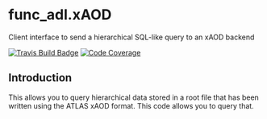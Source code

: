 # func_adl.xAOD
 Client interface to send a hierarchical SQL-like query to an xAOD backend

[![Travis Build Badge](https://travis-ci.org/iris-hep/func_adl.xAOD.svg?branch=master)](https://travis-ci.org/iris-hep/func_adl.xAOD)
[![Code Coverage](https://codecov.io/gh/iris-hep/func_adl.xAOD/graph/badge.svg)](https://codecov.io/gh/iris-hep/func_adl.xAOD)

## Introduction

This allows you to query hierarchical data stored in a root file that has been written using the ATLAS xAOD format.
This code allows you to query that.

